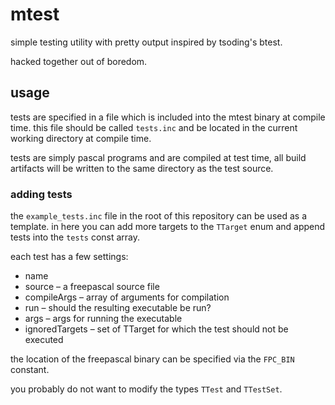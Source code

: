 # mtest

simple testing utility with pretty output inspired by tsoding's btest.

hacked together out of boredom.

## usage

tests are specified in a file which is included into the mtest binary at compile
time. this file should be called `tests.inc` and be located in the current
working directory at compile time.

tests are simply pascal programs and are compiled at test time, all build
artifacts will be written to the same directory as the test source.

### adding tests

the `example_tests.inc` file in the root of this repository can be used as a template.
in here you can add more targets to the `TTarget` enum and append tests into the
`tests` const array.

each test has a few settings:

* name
* source – a freepascal source file
* compileArgs – array of arguments for compilation
* run – should the resulting executable be run?
* args – args for running the executable
* ignoredTargets – set of TTarget for which the test should not be executed

the location of the freepascal binary can be specified via the `FPC_BIN`
constant.

you probably do not want to modify the types `TTest` and `TTestSet`.
